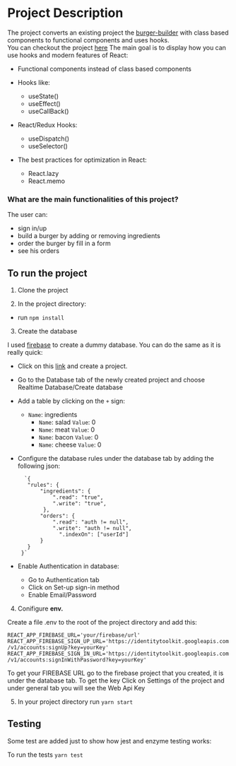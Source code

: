 # Project Description

The project converts an existing project the [burger-builder](https://github.com/stLoiz/react-project-burger-builder) with class based components to functional components and uses hooks.<br/>
You can checkout the project [here](https://www.stellaloizou.eu/burger-builder-react-project/)
The main goal is to display how you can use hooks and modern features of React:

- Functional components instead of class based components<br/>
- Hooks like:
  - useState()
  - useEffect()
  - useCallBack()
- React/Redux Hooks:

  - useDispatch()
  - useSelector()

- The best practices for optimization in React:
  - React.lazy
  - React.memo

### What are the main functionalities of this project?

The user can:

- sign in/up
- build a burger by adding or removing ingredients
- order the burger by fill in a form
- see his orders

## To run the project

1. Clone the project

2. In the project directory:

- run `npm install`

3. Create the database

I used [firebase](https://firebase.google.com/?gclid=EAIaIQobChMIpNfBiZqd6QIVlO7tCh3_xQDlEAAYASAAEgImxfD_BwE) to create a dummy database. You can do the same as it is really quick:

- Click on this [link](https://firebase.google.com/?gclid=EAIaIQobChMIpNfBiZqd6QIVlO7tCh3_xQDlEAAYASAAEgImxfD_BwE) and create a project.

- Go to the Database tab of the newly created project and choose Realtime Database/Create database

- Add a table by clicking on the `+` sign:

  - `Name`: ingredients
    - `Name`: salad `Value`: 0
    - `Name`: meat `Value`: 0
    - `Name`: bacon `Value`: 0
    - `Name`: cheese `Value`: 0

- Configure the database rules under the database tab by adding the following json:

        `{
         "rules": {
             "ingredients": {
                 ".read": "true",
                 ".write": "true",
              },
             "orders": {
                 ".read": "auth != null",
                 ".write": "auth != null",
                   ".indexOn": ["userId"]
             }
         }
       }`

- Enable Authentication in database:
  - Go to Authentication tab
  - Click on Set-up sign-in method
  - Enable Email/Password

4. Conifigure **env.**

Create a file .env to the root of the project directory and add this:

`REACT_APP_FIREBASE_URL='your/firebase/url'`
`REACT_APP_FIREBASE_SIGN_UP_URL='https://identitytoolkit.googleapis.com/v1/accounts:signUp?key=yourKey'`
`REACT_APP_FIREBASE_SIGN_IN_URL='https://identitytoolkit.googleapis.com/v1/accounts:signInWithPassword?key=yourKey'`

To get your FIREBASE URL go to the firebase project that you created, it is under the database tab.
To get the key Click on Settings of the project and under general tab you will see the Web Api Key

5. In your project directory run `yarn start`

## Testing

Some test are added just to show how jest and enzyme testing works:

To run the tests `yarn test`
